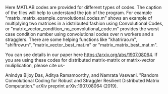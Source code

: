 Here MATLAB codes are provided for different types of codes. The caption of the files will help to understand the job of the program. For example "matrix_matrix_example_convolutional_codes.m" shows an example of multiplying two matrices in a idstributed fashion using Convolutional Codes, or "matrix_vector_condition_no_convolutional_code.m" provides the worst case condition number using convolutional codes over n workers and s stragglers. There are some helping functions like "khatrirao.m", "shiftrow.m", "matrix_vector_best_mat.m" or "matrix_matrix_best_mat.m".


You can see details in our paper here https://arxiv.org/abs/1907.08064. If you are using these codes for distributed matrix-matrix or matrix-vector muliplication, please cite us- 

Anindya Bijoy Das, Aditya Ramamoorthy, and Namrata Vaswani. "Random Convolutional Coding for Robust and Straggler Resilient Distributed Matrix Computation." arXiv preprint arXiv:1907.08064 (2019).
